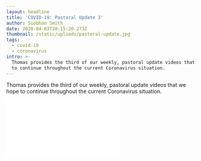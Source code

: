 ```yaml
---
layout: headline
title: 'COVID-19: Pastoral Update 3'
author: Siobhan Smith
date: 2020-04-03T20:15:20.273Z
thumbnail: /static/uploads/pastoral-update.jpg
tags:
  - covid-19
  - coronavirus
intro: >-
  Thomas provides the third of our weekly, pastoral update videos that we hope
  to continue throughout the current Coronavirus situation.
---
```

Thomas provides the third of our weekly, pastoral update videos that we hope to continue throughout the current Coronavirus situation.

<div class="max-w-2xl mx-auto mt-8">
    <div class="embed-responsive embed-responsive-16by9">
      <iframe src="//www.youtube.com/embed/lwFKGsOKwco" frameborder="0" allowfullscreen=""></iframe>
    </div>
</div>